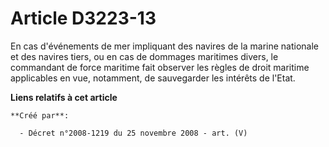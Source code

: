 # Article D3223-13

En cas d'événements de mer impliquant des navires de la marine nationale et des navires tiers, ou en cas de dommages
maritimes divers, le commandant de force maritime fait observer les règles de droit maritime applicables en vue, notamment,
de sauvegarder les intérêts de l'Etat.

**Liens relatifs à cet article**

	**Créé par**:

	  - Décret n°2008-1219 du 25 novembre 2008 - art. (V)
